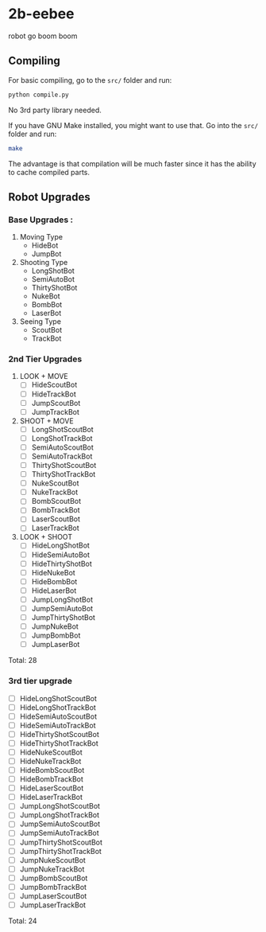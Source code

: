 # 2b-eebee
robot go boom boom

## Compiling

For basic compiling, go to the `src/` folder and run:
```cmd
python compile.py
```
No 3rd party library needed.

If you have GNU Make installed, you might want to use that. Go into the `src/` folder and run:
```bash
make
```
The advantage is that compilation will be much faster since it has the ability to cache compiled parts.

## Robot Upgrades
### Base Upgrades :
<ol>
  <li>
    Moving Type
    <ul>
      <li>HideBot</li>
      <li>JumpBot</li>
    </ul>
  </li>
  <li>
    Shooting Type
    <ul>
      <li>LongShotBot</li>
      <li>SemiAutoBot</li>
      <li>ThirtyShotBot</li>
      <li>NukeBot</li>
      <li>BombBot</li>
      <li>LaserBot</li>
    </ul>
  </li>
  <li>
    Seeing Type
    <ul>
      <li>ScoutBot</li>
      <li>TrackBot</li>
    </ul>
  </li>
</ol>

### 2nd Tier Upgrades

1. LOOK + MOVE
    - [ ] HideScoutBot
    - [ ] HideTrackBot
    - [ ] JumpScoutBot
    - [ ] JumpTrackBot

2. SHOOT + MOVE
    - [ ] LongShotScoutBot
    - [ ] LongShotTrackBot
    - [ ] SemiAutoScoutBot
    - [ ] SemiAutoTrackBot
    - [ ] ThirtyShotScoutBot
    - [ ] ThirtyShotTrackBot
    - [ ] NukeScoutBot
    - [ ] NukeTrackBot
    - [ ] BombScoutBot
    - [ ] BombTrackBot
    - [ ] LaserScoutBot
    - [ ] LaserTrackBot

3. LOOK + SHOOT
    - [ ] HideLongShotBot
    - [ ] HideSemiAutoBot
    - [ ] HideThirtyShotBot
    - [ ] HideNukeBot
    - [ ] HideBombBot
    - [ ] HideLaserBot
    - [ ] JumpLongShotBot
    - [ ] JumpSemiAutoBot
    - [ ] JumpThirtyShotBot
    - [ ] JumpNukeBot
    - [ ] JumpBombBot
    - [ ] JumpLaserBot

Total: 28

### 3rd tier upgrade

- [ ] HideLongShotScoutBot
- [ ] HideLongShotTrackBot
- [ ] HideSemiAutoScoutBot
- [ ] HideSemiAutoTrackBot
- [ ] HideThirtyShotScoutBot
- [ ] HideThirtyShotTrackBot
- [ ] HideNukeScoutBot
- [ ] HideNukeTrackBot
- [ ] HideBombScoutBot
- [ ] HideBombTrackBot
- [ ] HideLaserScoutBot
- [ ] HideLaserTrackBot
- [ ] JumpLongShotScoutBot
- [ ] JumpLongShotTrackBot
- [ ] JumpSemiAutoScoutBot
- [ ] JumpSemiAutoTrackBot
- [ ] JumpThirtyShotScoutBot
- [ ] JumpThirtyShotTrackBot
- [ ] JumpNukeScoutBot
- [ ] JumpNukeTrackBot
- [ ] JumpBombScoutBot
- [ ] JumpBombTrackBot
- [ ] JumpLaserScoutBot
- [ ] JumpLaserTrackBot

Total: 24
